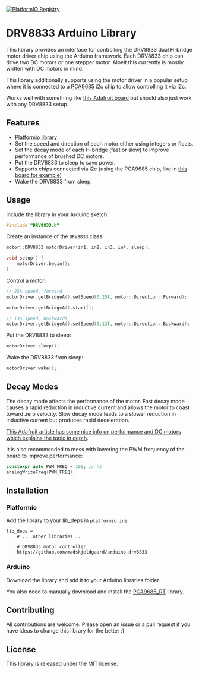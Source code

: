 [![PlatformIO Registry](https://badges.registry.platformio.org/packages/madskjeldgaard/library/ArduinoDRV8833.svg)](https://registry.platformio.org/libraries/madskjeldgaard/ArduinoDRV8833)

# DRV8833 Arduino Library

This library provides an interface for controlling the DRV8833 dual H-bridge motor driver chip using the Arduino framework. Each DRV8833 chip can drive two DC motors or one stepper motor. Albeit this currently is mostly written with DC motors in mind.

This library additionally supports using the motor driver in a popular setup where it is connected to a [PCA9685](https://github.com/RobTillaart/PCA9685_RT) i2c chip to allow controlling it via i2c.

Works well with something like [this Adafruit board](https://www.adafruit.com/product/3297) but should also just work with any DRV8833 setup. 

## Features

- [Platformio library](https://registry.platformio.org/libraries/madskjeldgaard/ArduinoDRV8833)
- Set the speed and direction of each motor either using integers or floats.
- Set the decay mode of each H-bridge (fast or slow) to improve performance of brushed DC motors.
- Put the DRV8833 to sleep to save power.
- Supports chips connected via i2c (using the PCA9685 chip, like in [this board for example](https://kitronik.co.uk/products/5329-kitronik-compact-robotics-board-for-raspberry-pi-pico))
- Wake the DRV8833 from sleep.

## Usage

Include the library in your Arduino sketch:

```cpp
#include "DRV8833.h"
```

Create an instance of the `DRV8833` class:

```cpp
motor::DRV8833 motorDriver(in1, in2, in3, in4, sleep);

void setup() {
    motorDriver.begin();
}
```

Control a motor:

```cpp
// 25% speed, forward
motorDriver.getBridgeA().setSpeed(0.25f, motor::Direction::Forward);

motorDriver.getBridgeA().start();

// 13% speed, backwards
motorDriver.getBridgeA().setSpeed(0.13f, motor::Direction::Backward);

```

Put the DRV8833 to sleep:

```cpp
motorDriver.sleep();
```

Wake the DRV8833 from sleep:

```cpp
motorDriver.wake();
```

## Decay Modes

The decay mode affects the performance of the motor. Fast decay mode causes a rapid reduction in inductive current and allows the motor to coast toward zero velocity. Slow decay mode leads to a slower reduction in inductive current but produces rapid deceleration.

[This Adafruit article has some nice info on performance and DC motors which explains the topic in depth](https://learn.adafruit.com/improve-brushed-dc-motor-performance/overview).

It is also recommended to mess with lowering the PWM frequency of the board to improve performance:

```cpp
constexpr auto PWM_FREQ = 100; // hz
analogWriteFreq(PWM_FREQ);
```

## Installation

### Platformio

Add the library to your lib_deps in `platformio.ini`

```
lib_deps = 
    # ... other libraries...

    # DRV8833 motor controller
    https://github.com/madskjeldgaard/arduino-drv8833
```

### Arduino

Download the library and add it to your Arduino libraries folder.

You also need to manually download and install the [PCA9685_RT](https://github.com/RobTillaart/PCA9685_RT) library.

## Contributing

All contributions are welcome. Please open an issue or a pull request if you have ideas to change this library for the better :)

## License

This library is released under the MIT license.
